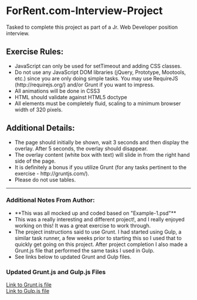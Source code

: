 # ForRent.com-Interview-Project
Tasked to complete this project as part of a Jr. Web Developer position interview.

<h2>Exercise Rules:</h2>
<ul>
	<li>JavaScript can only be used for setTimeout and adding CSS classes.</li>
	<li>Do not use any JavaScript DOM libraries (jQuery, Prototype, Mootools, etc.) since you are only doing simple tasks.  You may use RequireJS (http://requirejs.org/) and/or Grunt if you want to impress.</li>
	<li>All animations will be done in CSS3</li>
	<li>HTML should validate against HTML5 doctype</li>
	<li>All elements must be completely fluid, scaling to a minimum browser width of 320 pixels.</li>
</ul>

<h2>Additional Details:</h2>
<ul>
	<li>The page should initially be shown, wait 3 seconds and then display the overlay.  After 5 seconds, the overlay should disappear.</li>
	<li>The overlay content (white box with text) will slide in from the right hand side of the page.</li>
	<li>It is definitely a bonus if you utilize Grunt (for any tasks pertinent to the exercise - http://gruntjs.com/).</li>
	<li>Please do not use tables.</li>
</ul>
<hr>

<h3>Additional Notes From Author:</h3>
<ul>
	<li>&#42;&#42;This was all mocked up and coded based on "Example-1.psd"&#42;&#42;</li>
	<li>This was a really interesting and different project!, and I really enjoyed working on this! It was a great exercise to work through.</li>
	<li>The project instructions said to use Grunt. I had started using Gulp, a similar task runner, a few weeks prior to starting this so I used that to quickly get going on this project. After project completion I also made a Grunt.js file that performed the same tasks I used in Gulp.
	<li>See links below to updated Grunt and Gulp files. 
</ul>
<h3>Updated Grunt.js and Gulp.js Files</h3>
<p><a href="https://github.com/bsandswebdev/Grunt">Link to Grunt.js file</a><br />
<a href="https://github.com/bsandswebdev/Gulp">Link to Gulp.js file</a></p>
